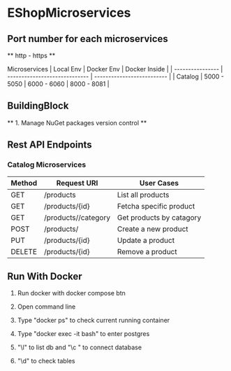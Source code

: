 # EShopMicroservices


## Port number for each microservices

** http - https **

 Microservices      | Local Env                     | Docker Env                  | Docker Inside               |
| ----------------  | ----------------------------- | --------------------------  |
| Catalog           | 5000 - 5050                   | 6000 - 6060                 | 8000 - 8081                 |


## BuildingBlock

** 1. Manage NuGet packages version control **

## Rest API Endpoints

### Catalog Microservices

 Method             | Request URI                   | User Cases                  |
| ----------------  | ----------------------------- | --------------------------  |
| GET               | /products                     | List all products           |
| GET               | /products/{id}                | Fetcha specific product     |
| GET               | /products//category           | Get products by catagory    |
| POST              | /products/                    | Create a new product        |
| PUT               | /products/{id}                | Update a product            |
| DELETE            | /products/{id}                | Remove a product            |


## Run With Docker

1. Run docker with docker compose btn

2. Open command line

3. Type "docker ps" to check current running container

4. Type "docker exec -it <container id> bash" to enter postgres

5. "\l" to list db and "\c <database name>" to connect database

6. "\d" to check tables